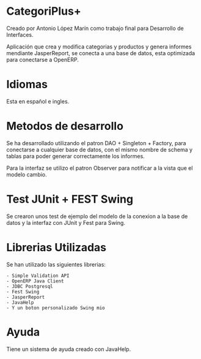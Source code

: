 
CategoriPlus+
=====================

Creado por Antonio López Marín como trabajo final para Desarrollo de Interfaces.

Aplicación que crea y modifica categorias y productos y genera informes mendiante JasperReport, se conecta
a una base de datos, esta optimizada para conectarse a OpenERP.

Idiomas 
=====================

Esta en español e ingles.


Metodos de desarrollo
=====================

Se ha desarrollado utilizando el patron DAO + Singleton + Factory, para conectarse a cualquier base de datos, con el mismo nombre de schema y tablas para poder generar correctamente los informes.

Para la interfaz se utilizo el patron Observer para notificar a la vista que el modelo cambio.

Test JUnit + FEST Swing
=====================

Se crearon unos test de ejemplo del modelo de la conexion a la base de datos y la interfaz con JUnit y Fest para Swing.

Librerias Utilizadas
====================

Se han utilizado las siguientes librerias:

	- Simple Validation API
	- OpenERP Java Client 
	- JDBC Postgresql
	- Fest Swing
	- JasperReport
	- JavaHelp
	- Y un boton personalizado Swing mio

Ayuda
===================

Tiene un sistema de ayuda creado con JavaHelp.

